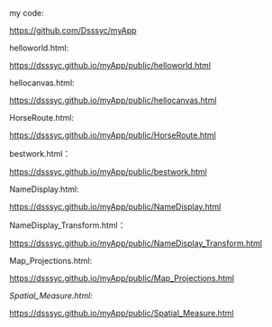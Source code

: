 my code:

https://github.com/Dsssyc/myApp

helloworld.html:

https://dsssyc.github.io/myApp/public/helloworld.html

hellocanvas.html:

https://dsssyc.github.io/myApp/public/hellocanvas.html

HorseRoute.html:

https://dsssyc.github.io/myApp/public/HorseRoute.html

bestwork.html：

https://dsssyc.github.io/myApp/public/bestwork.html

NameDisplay.html:

https://dsssyc.github.io/myApp/public/NameDisplay.html

NameDisplay_Transform.html：

https://dsssyc.github.io/myApp/public/NameDisplay_Transform.html


Map_Projections.html:

https://dsssyc.github.io/myApp/public/Map_Projections.html


*_Spatial_Measure.html:_*


https://dsssyc.github.io/myApp/public/Spatial_Measure.html
